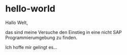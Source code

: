 # hello-world

Hallo Welt,

das sind meine Versuche den Einstieg in eine nicht SAP Programmierumgebung zu finden.

Ich hoffe mir gelingt es...
